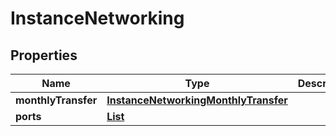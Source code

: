 

# InstanceNetworking


## Properties

| Name | Type | Description | Notes |
|------------ | ------------- | ------------- | -------------|
|**monthlyTransfer** | [**InstanceNetworkingMonthlyTransfer**](InstanceNetworkingMonthlyTransfer.md) |  |  [optional] |
|**ports** | [**List**](List.md) |  |  [optional] |



